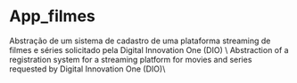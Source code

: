 # App_filmes
Abstração de um sistema de cadastro de uma plataforma streaming de filmes e séries solicitado pela Digital Innovation One (DIO) \  Abstraction of a registration system for a streaming platform for movies and series requested by Digital Innovation One (DIO)\
